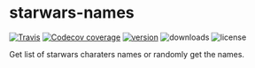 # starwars-names

[![Travis](https://img.shields.io/travis/lauragift21/starwars-agents.svg?style=flat-square)](https://travis-ci.org/lauragift21/starwars-agents)
[![Codecov coverage](https://img.shields.io/codecov/c/github/lauragift21/starwars-agents.svg)](https://codecov.io/gh/lauragift21/starwars-agents)
[![version](https://img.shields.io/npm/v/starwars-agents.svg?style=flat-square)](https://www.npmjs.com/package/starwars-agents)
![downloads](https://img.shields.io/npm/dw/starwars-agents.svg?style=flat-square)
![license](https://img.shields.io/github/license/mashape/apistatus.svg?style=flat-square)

Get list of starwars charaters names or randomly get the names.